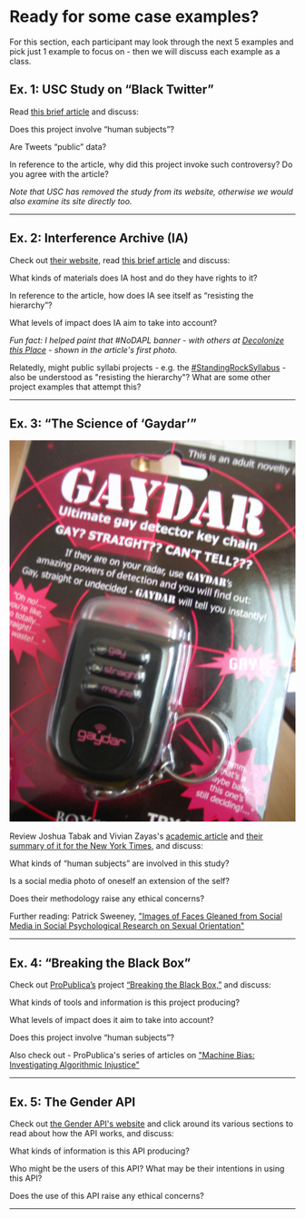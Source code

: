 # Ready for some case examples?

For this section, each participant may look through the next 5 examples and pick just 1 example to focus on - then we will discuss each example as a class.

## Ex. 1: USC Study on “Black Twitter”

Read [this brief article](https://io9.gizmodo.com/what-happens-when-scientists-study-black-twitter-1630540515) and discuss:

Does this project involve “human subjects”?

Are Tweets “public” data?

In reference to the article, why did this project invoke such controversy? Do you agree with the article?

*Note that USC has removed the study from its website, otherwise we would also examine its site directly too.*

******

## Ex. 2: Interference Archive (IA) 

Check out [their website](http://interferencearchive.org/), read [this brief article](http://technical.ly/brooklyn/2016/11/28/interference-archive-activism-jen-hoyer/%20) and discuss:

What kinds of materials does IA host and do they have rights to it?

In reference to the article, how does IA see itself as “resisting the hierarchy”?

What levels of impact does IA aim to take into account?

*Fun fact: I helped paint that #NoDAPL banner - with others at [Decolonize this Place](http://www.decolonizethisplace.org/) - shown in the article's first photo.*

Relatedly, might public syllabi projects - e.g. the [#StandingRockSyllabus](https://nycstandswithstandingrock.wordpress.com/standingrocksyllabus/) - also be understood as "resisting the hierarchy"? What are some other project examples that attempt this?

******

## Ex. 3: “The Science of ‘Gaydar’”

![image of a novelty "gaydar ultimate gay detector keychain" toy - its packaging reads: "GAY? STRAIGHT?? CAN'T TELL??? If they are on your radar, use GAYDAR's amazing powers of detection and you will find out: Gay, straight or undecided - Gayday will tell you instantly!""](gaydar.jpeg)

Review Joshua Tabak and Vivian Zayas's [academic article](http://journals.plos.org/plosone/article?id=10.1371/journal.pone.0036671) and [their summary of it for the New York Times](http://www.nytimes.com/2012/06/03/opinion/sunday/the-science-of-gaydar.html), and discuss:

What kinds of “human subjects” are involved in this study?

Is a social media photo of oneself an extension of the self? 

Does their methodology raise any ethical concerns?

Further reading: Patrick Sweeney, ["Images of Faces Gleaned from Social Media in Social Psychological Research on Sexual Orientation"](https://www.academia.edu/34001772/Images_of_Faces_Gleaned_from_Social_Media_in_Social_Psychological_Research_on_Sexual_Orientation)

******

## Ex. 4: “Breaking the Black Box” 

Check out [ProPublica’s](https://www.propublica.org/) project [“Breaking the Black Box,”](https://www.propublica.org/article/breaking-the-black-box-what-facebook-knows-about-you) and discuss:

What kinds of tools and information is this project producing?

What levels of impact does it aim to take into account?

Does this project involve “human subjects”?

Also check out - ProPublica's series of articles on ["Machine Bias: Investigating Algorithmic Injustice"](https://www.propublica.org/series/machine-bias/)

******

## Ex. 5: The Gender API

Check out [the Gender API's website](https://gender-api.com/) and click around its various sections to read about how the API works, and discuss:

What kinds of information is this API producing?

Who might be the users of this API? What may be their intentions in using this API?

Does the use of this API raise any ethical concerns? 

******


